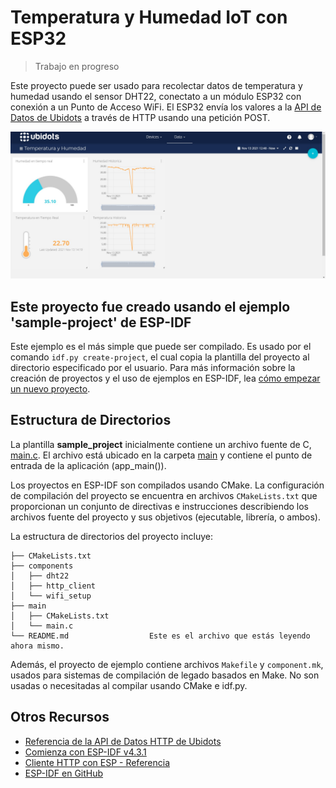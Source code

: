 # Temperatura y Humedad IoT con ESP32

> Trabajo en progreso

Este proyecto puede ser usado para recolectar datos de temperatura y humedad usando el sensor DHT22, conectato a un módulo ESP32 con conexión a un Punto de Acceso WiFi. El ESP32 envía los valores a la [API de Datos de Ubidots](https://docs.ubidots.com/v1.6/reference/welcome) a través de HTTP usando una petición POST.

![Ejemplo del tablero de Ubidots](./iot_dashboard_example.jpg)

## Este proyecto fue creado usando el ejemplo 'sample-project' de ESP-IDF
Este ejemplo es el más simple que puede ser compilado. Es usado por el comando `idf.py create-project`, el cual copia la plantilla del proyecto al directorio especificado por el usuario. Para más información sobre la creación de proyectos y el uso de ejemplos en ESP-IDF, lea [cómo empezar un nuevo proyecto](https://docs.espressif.com/projects/esp-idf/en/latest/api-guides/build-system.html#start-a-new-project).

## Estructura de Directorios

La plantilla **sample_project** inicialmente contiene un archivo fuente de C, [main.c](main/main.c). El archivo está ubicado en la carpeta [main](main) y contiene el punto de entrada de la aplicación (app_main()).

Los proyectos en ESP-IDF son compilados usando CMake. La configuración de compilación del proyecto se encuentra en archivos `CMakeLists.txt` que proporcionan un conjunto de directivas e instrucciones describiendo los archivos fuente del proyecto y sus objetivos (ejecutable, librería, o ambos). 

La estructura de directorios del proyecto incluye:

```
├── CMakeLists.txt
├── components
│   ├── dht22
│   ├── http_client
│   └── wifi_setup
├── main
│   ├── CMakeLists.txt
│   └── main.c
└── README.md                  Este es el archivo que estás leyendo ahora mismo.
```
Además, el proyecto de ejemplo contiene archivos `Makefile` y `component.mk`, usados para sistemas de compilación de legado basados en Make. 
No son usadas o necesitadas al compilar usando CMake e idf.py.

## Otros Recursos

* [Referencia de la API de Datos HTTP de Ubidots](https://docs.ubidots.com/v1.6/reference/http) 
* [Comienza con ESP-IDF v4.3.1](https://docs.espressif.com/projects/esp-idf/en/v4.3.1/esp32/get-started/index.html)
* [Cliente HTTP con ESP - Referencia](https://docs.espressif.com/projects/esp-idf/en/v4.3.1/esp32/api-reference/protocols/esp_http_client.html)
* [ESP-IDF en GitHub](https://github.com/espressif/esp-idf)
